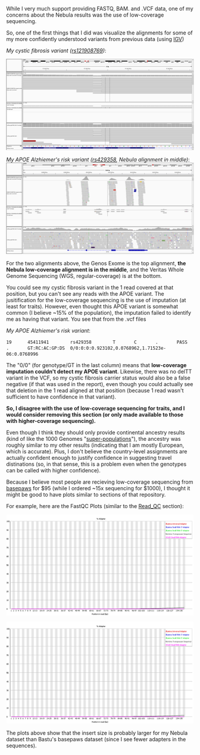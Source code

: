 While I very much support providing FASTQ, BAM. and .VCF data, one of my concerns about the Nebula results was the use of low-coverage sequencing.

So, one of the first things that I did was visualize the alignments for some of my more confidently understood variants from previous data (using [IGV](https://software.broadinstitute.org/software/igv/))

*My cystic fibrosis variant ([rs121908769](https://www.ncbi.nlm.nih.gov/snp/rs121908769#clinical_significance))*:

![CFTR visualization](IGV_CFTR.png "Read with CF variant")

*My APOE Alzhiemer's risk variant ([rs429358](https://www.ncbi.nlm.nih.gov/snp/rs429358), Nebula alignment in middle)*:
![APOE visualization](IGV_APOE.png "APOE False Negative")

For the two alignments above, the Genos Exome is the top alignment, **the Nebula low-coverage alignment is in the middle**, and the Veritas Whole Genome Sequencing (WGS, regular-coverage) is at the bottom.

You could see my cystic fibrosis variant in the 1 read covered at that position, but you can't see any reads with the APOE variant.  The jusitification for the low-coverage sequencing is the use of imputation (at least for traits).  However, even thought this APOE variant is somewhat common (I believe ~15% of the population), the imputation failed to identify me as having that variant.  You see that from the .vcf files

*My APOE Alzhiemer's risk variant*:

```
19      45411941        rs429358        T       C       .       PASS    .       GT:RC:AC:GP:DS  0/0:0:0:0.923102,0.0768962,1.71523e-06:0.0768996
```

The "0/0" (for genotype/GT in the last column) means that **low-coverage imputation couldn't detect my APOE variant**.  Likewise, there was no delTT variant in the VCF, so my cystic fibrosis carrier status would also be a false negative (if that was used in the report), even though you could actually see that deletion in the 1 read aligned at that position (because 1 read wasn't sufficient to have confidence in that variant).

**So, I  disagree with the use of low-coverage sequencing for traits, and I would consider removing this section (or only made available to those with higher-coverage sequencing).**

Even though I think they should only provide continental ancestry results (kind of like the 1000 Genomes "[super-populations](http://www.internationalgenome.org/category/population/)"), the ancestry was roughly similar to my other results (indicating that I am mostly European, which is accurate).  Plus, I don't believe the country-level assignments are actually confident enough to justify confidence in suggesting travel distinations (so, in that sense, this is a problem even when the genotypes can be called with higher confidence).

Because I believe most people are recieving low-coverage sequencing from [basepaws](https://github.com/cwarden45/Bastu_Cat_Genome) for $95 (while I ordered ~15x sequencing for $1000), I thought it might be good to have plots similar to sections of that repository.

For example, here are the FastQC Plots (similar to the [Read_QC](https://github.com/cwarden45/Bastu_Cat_Genome/blob/master/Basepaws_Notes/Read_QC/README.md) section):

![R1 adapter content](FastQC_adapter_content_R1.png "R1 adapter content")

![R2 adapter content](FastQC_adapter_content_R2.png "R2 adapter content")

The plots above show that the insert size is probably larger for my Nebula dataset than Bastu's basepaws dataset (since I see fewer adapters in the sequences).
